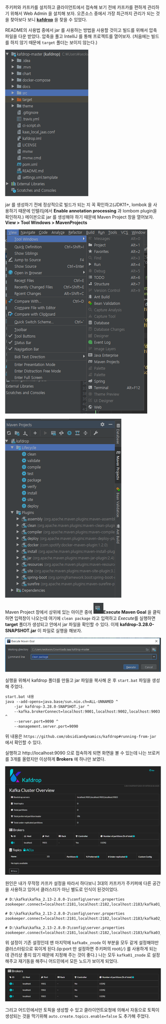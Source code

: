 주키퍼와 카프카를 설치하고 클라이언트에서 접속해 보기 전에 카프카를 편하게 관리하기 위해서 Web Admin 을 설치해 보자.
오픈소스 중에서 가장 최근까지 관리가 되는 것을 찾아보다 보니 [**kafdrop**](https://github.com/obsidiandynamics/kafdrop) 을 찾을 수 있었다.

README의 사용법 중에서 jar 를 사용하는 방법을 사용할 것이고 빌드를 위해서 압축파일을 다운 받았다. 압축을 풀고 IntelliJ 를 통해 프로젝트를 열어보자.
(처음에는 빌드를 하지 않기 때문에 `target` 폴더는 보이지 않는다.)

![kafdrop1](/contents/dev/2021/05/04/image/kafdrop-1.png)

jar 를 생성하기 전에 정상적으로 빌드가 되는 지 꼭 확인하고(JDK11+, lombok 을 사용하기 때문에 인텔리j에서 **Enable annotation processing** 과 lombom plugin을 확인하자.)
메이븐으로 jar 를 생성해야 하기 때문에 Maven Project 창을 열어보자. **View > Tool Windows > MavenProjects**

![kafdrop2](/contents/dev/2021/05/04/image/kafdrop-2.png)

![kafdrop3](/contents/dev/2021/05/04/image/kafdrop-3.png)

Maven Project 창에서 상위에 있는 아이콘 중에 ![kafdrop4](/contents/dev/2021/05/04/image/kafdrop-4.png)**Execute Maven Goal** 을 클릭하면 입력창이 나오는데 여기에 `clean package` 라고 입력하고 *Execute*를 실행하면 **target** 폴더가 생성되고 안에서 jar 파일을 확인할 수 있다. 이제 **kafdrop-3.28.0-SNAPSHOT.jar** 이 파일로 실행을 해보자.

![kafdrop5](/contents/dev/2021/05/04/image/kafdrop-5.png)

실행을 위해서 kafdrop 폴더를 만들고 jar 파일을 복사해 온 후 `start.bat` 파일을 생성해 주었다.
```
start.bat 내용
java --add-opens=java.base/sun.nio.ch=ALL-UNNAMED ^
	-jar kafdrop-3.28.0-SNAPSHOT.jar ^
	--kafka.brokerConnect=localhost:9001,localhost:9002,localhost:9003 ^
	--server.port=9090 ^
	--management.server.port=9090
```
위 내용은 `https://github.com/obsidiandynamics/kafdrop#running-from-jar` 에서 확인할 수 있다.

실행하고 http://localhost:9090 으로 접속하게 되면 화면을 볼 수 있는데 나는 브로커를 3개를 올렸지만 이상하게 **Brokers** 에 하나만 보였다.

![kafdrop6](/contents/dev/2021/05/04/image/kafdrop-6.png)

원인은 내가 무작정 카프카 설정을 따라서 하다보니 3대의 카프카가 주키퍼에 다른 공간을 사용하고 있어서 클러스터가 아닌 별도로 인식이 된것이었다.
```
# D:\kafka\kafka_2.13-2.8.0-1\config\server.properties
zookeeper.connect=localhost:2181,localhost:2182,localhost:2183/kafka01_znode
```
```
# D:\kafka\kafka_2.13-2.8.0-2\config\server.properties
zookeeper.connect=localhost:2181,localhost:2182,localhost:2183/kafka02_znode
```
```
# D:\kafka\kafka_2.13-2.8.0-3\config\server.properties
zookeeper.connect=localhost:2181,localhost:2182,localhost:2183/kafka03_znode
```
위 설정이 기존 설정인데 맨 마지막에 `kafka0x_znode` 이 부분을 모두 같게 설정해야만 클러스터링으로 묶이게 된다.(ip:port 만 설정하면 주키퍼의 root(`/`) 를 사용하게 되는데 관리상 좋지 않기 때문에 지정해 주는 것이 좋다.)
나는 모두 `kafka01_znode` 로 설정해주고 재기동을 해주니 어드민에서 모든 노드가 보이게 되었다. 

![kafdrop7](/contents/dev/2021/05/04/image/kafdrop-7.png)

그리고 어드민에서만 토픽을 생성할 수 있고 클라이언트요청에 의해서 자동으로 토픽이 생성되는 것을 막기위해
`auto.create.topics.enable=false` 도 추가해 주었다.
